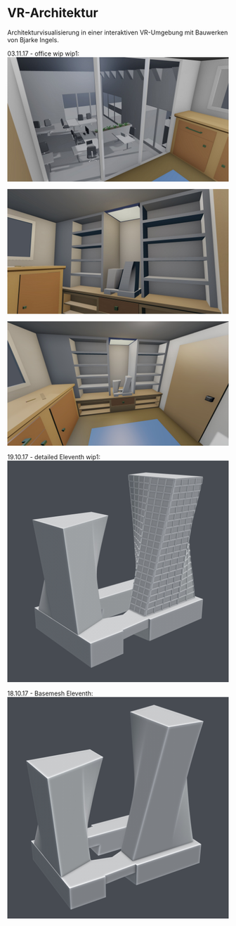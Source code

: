 # VR-Architektur
Architekturvisualisierung in einer interaktiven VR-Umgebung mit Bauwerken von Bjarke Ingels.

03.11.17 - office wip wip1:
![office1](./models/img/office_wip1.jpg)

![office2](./models/img/office_wip2.jpg)

![office3](./models/img/office_wip3.jpg)

19.10.17 - detailed Eleventh wip1:
![preview_eleventh2](./models/img/eleventh_detailed_wip1.png)

18.10.17 - Basemesh Eleventh:
![preview_eleventh](./models/img/eleventh_basemesh.png)
